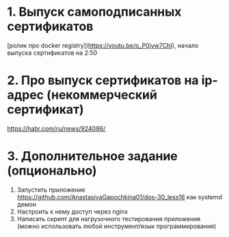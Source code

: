 # 1. Выпуск самоподписанных сертификатов
[ролик про docker registry])https://youtu.be/o_P0iyw7ChI), начало выпуска сертификатов на 2:50
# 2. Про выпуск сертификатов на ip-адрес (некоммерческий сертификат)
https://habr.com/ru/news/924086/
# 3. Дополнительное задание (опционально)
1) Запустить приложение https://github.com/AnastasiyaGapochkina01/dos-30_less16 как systemd демон
2) Настроить к нему доступ через nginx
3) Написать скрипт для нагрузочного тестирования приложения (можно использовать любой инструмент/язык программирования)
